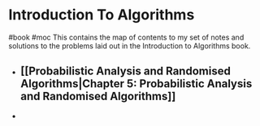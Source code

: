 # Introduction To Algorithms
#book #moc 
This contains the map of contents to my set of notes and solutions to the problems laid out in the Introduction to Algorithms book.
- ## [[Probabilistic Analysis and Randomised Algorithms|Chapter 5: Probabilistic Analysis and Randomised Algorithms]]
- 